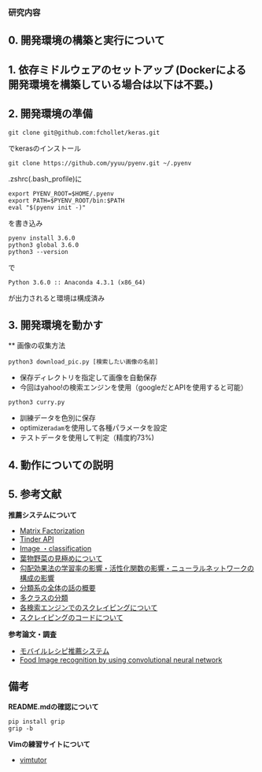 ### 研究内容



## 0. 開発環境の構築と実行について



## 1. 依存ミドルウェアのセットアップ (Dockerによる開発環境を構築している場合は以下は不要。)

## 2. 開発環境の準備
```
git clone git@github.com:fchollet/keras.git
```
でkerasのインストール

```
git clone https://github.com/yyuu/pyenv.git ~/.pyenv
```
.zshrc(.bash_profile)に
```
export PYENV_ROOT=$HOME/.pyenv
export PATH=$PYENV_ROOT/bin:$PATH
eval "$(pyenv init -)"
```
を書き込み
```
pyenv install 3.6.0
python3 global 3.6.0
python3 --version
```
で
```
Python 3.6.0 :: Anaconda 4.3.1 (x86_64)
```
が出力されると環境は構成済み


## 3. 開発環境を動かす
** 画像の収集方法
```
python3 download_pic.py [検索したい画像の名前]
```
* 保存ディレクトリを指定して画像を自動保存
* 今回はyahoo!の検索エンジンを使用（googleだとAPIを使用すると可能）

```
python3 curry.py
```

* 訓練データを色別に保存
* optimizer`adam`を使用して各種パラメータを設定
* テストデータを使用して判定（精度約73%)
## 4. 動作についての説明


## 5. 参考文献

**推薦システムについて**

* [Matrix Factorization](https://qiita.com/ysekky/items/c81ff24da0390a74fc6c)
* [Tinder API](https://gist.github.com/rtt/10403467)
* [Image ・classification](http://blog.kaggle.com/2017/04/03/dogs-vs-cats-redux-playground-competition-winners-interview-bojan-tunguz/)
* [葉物野菜の見極めについて](https://www.slideshare.net/YujiKawakami3/by-keras)
* [勾配効果法の学習率の影響・活性化関数の影響・ニューラルネットワークの構成の影響](http://sonickun.hatenablog.com/entry/2016/07/11/202005)
* [分類系の全体の話の概要](http://sleeping-micchi.hatenablog.com/entry/2016/09/15/004221)
* [多クラスの分類](http://developer-blog.finc.co.jp/post/137854168027/deeplearning%E3%81%A7%E9%A3%9F%E4%BA%8B%E7%94%BB%E5%83%8F%E3%81%AE%E3%82%AF%E3%83%A9%E3%82%B9%E5%88%86%E9%A1%9E%E5%99%A8%E3%82%92%E4%BD%9C%E6%88%90%E3%81%97%E3%81%A6%E3%81%BF%E3%81%9F)
* [各検索エンジンでのスクレイピングについて](https://qiita.com/ysdyt/items/565a0bf3228e12a2c503)
* [スクレイピングのコードについて](http://karaage.hatenadiary.jp/entry/2017/08/23/073000)


**参考論文・調査**

* [モバイルレシピ推薦システム](https://mm.cs.uec.ac.jp/pub/conf11/120306maruyama_5_ppt.pdf)
* [Food Image recognition by using convolutional neural network](https://arxiv.org/pdf/1612.00983.pdf)


## 備考

**README.mdの確認について**
```
pip install grip
grip -b
```
**Vimの練習サイトについて**
* [vimtutor](https://qiita.com/y-temp4/items/3032d22cb5cc6ae3117a)
